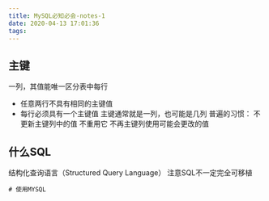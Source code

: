 ```yaml
---
title: MySQL必知必会-notes-1
date: 2020-04-13 17:01:36
tags:
---
```


<!--more-->

## 主键
一列，其值能唯一区分表中每行
+ 任意两行不具有相同的主键值
+ 每行必须具有一个主键值
主键通常就是一列，也可能是几列
    普遍的习惯：
    不更新主键列中的值
    不重用它
    不再主键列使用可能会更改的值

## 什么SQL
结构化查询语言（Structured Query Language）
注意SQL不一定完全可移植

    # 使用MYSQL